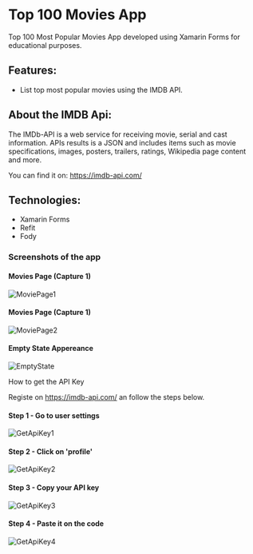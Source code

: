 # Top 100 Movies App

Top 100 Most Popular Movies App developed using Xamarin Forms for educational purposes.

## Features:
- List top most popular movies using the IMDB API.

## About the IMDB Api:

The IMDb-API is a web service for receiving movie, serial and cast information. APIs results is a JSON and includes items such as movie specifications, images, posters, trailers, ratings, Wikipedia page content and more.

You can find it on: https://imdb-api.com/

## Technologies:
- Xamarin Forms
- Refit
- Fody

### Screenshots of the app

#### Movies Page (Capture 1)
![MoviePage1](/Screenshots/MoviePage1.PNG)

#### Movies Page (Capture 1)
![MoviePage2](/Screenshots/MoviePage2.PNG)

#### Empty State Appereance
![EmptyState](/Screenshots/EmptyStateView.PNG)

How to get the API Key

Registe on https://imdb-api.com/ an follow the steps below.

#### Step 1 - Go to user settings
![GetApiKey1](/Screenshots/GetApiKeyStep1.PNG)

#### Step 2 - Click on 'profile'
![GetApiKey2](/Screenshots/GetApiKeyStep2.png)

#### Step 3 - Copy your API key
![GetApiKey3](/Screenshots/GetApiKeyStep3.png)

#### Step 4 - Paste it on the code
![GetApiKey4](/Screenshots/GetApiKeyStep4.png)
